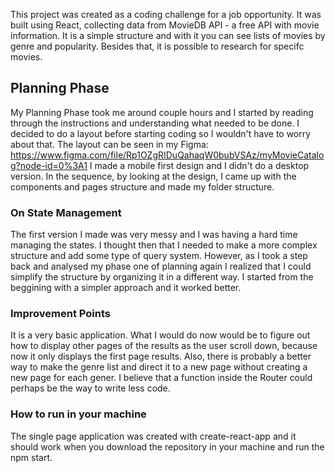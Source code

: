 This project was created as a coding challenge for a job opportunity. 
It was built using React, collecting data from MovieDB API - a free API with movie information. 
It is a simple structure and with it you can see lists of movies by genre and popularity. Besides that, it is possible to research for specifc movies. 

## Planning Phase

My Planning Phase took me around couple hours and I started by reading through the instructions and understanding what needed to be done. 
I decided to do a layout before starting coding so I wouldn't have to worry about that. 
The layout can be seen in my Figma: https://www.figma.com/file/Rp1OZgRIDuQahaqW0bubVSAz/myMovieCatalog?node-id=0%3A1
I made a mobile first design and I didn't do a desktop version. 
In the sequence, by looking at the design, I came up with the components and pages structure and made my folder structure. 

### On State Management 

The first version I made was very messy and I was having a hard time managing the states. I thought then that I needed to make a more complex structure and add some type of query system. 
However, as I took a step back and analysed my phase one of planning again I realized that I could simplify the structure by organizing it in a different way. I started from the beggining with a simpler approach and it worked better. 

### Improvement Points

It is a very basic application. What I would do now would be to figure out how to display other pages of the results as the user scroll down, because now it only displays the first page results. 
Also, there is probably a better way to make the genre list and direct it to a new page without creating a new page for each gener. I believe that a function inside the Router could perhaps be the way to write less code. 

### How to run in your machine
The single page application was created with create-react-app and it should work when you download the repository in your machine and run the npm start. 